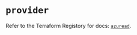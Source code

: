 # `provider`

Refer to the Terraform Registory for docs: [`azuread`](https://registry.terraform.io/providers/hashicorp/azuread/2.41.0/docs).
